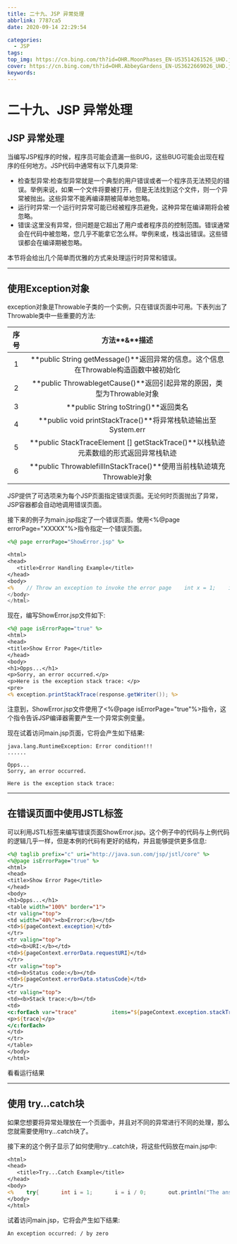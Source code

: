 ```yaml
---
title: 二十九、JSP 异常处理
abbrlink: 7787ca5
date: 2020-09-14 22:29:54

categories:
  - JSP
tags:
top_img: https://cn.bing.com/th?id=OHR.MoonPhases_EN-US3514261526_UHD.jpg
cover: https://cn.bing.com/th?id=OHR.AbbeyGardens_EN-US3622669026_UHD.jpg
keywords:  
---
```

# 二十九、JSP 异常处理

## JSP 异常处理

当编写JSP程序的时候，程序员可能会遗漏一些BUG，这些BUG可能会出现在程序的任何地方。JSP代码中通常有以下几类异常:

- 检查型异常:检查型异常就是一个典型的用户错误或者一个程序员无法预见的错误。举例来说，如果一个文件将要被打开，但是无法找到这个文件，则一个异常被抛出。这些异常不能再编译期被简单地忽略。
- 运行时异常:一个运行时异常可能已经被程序员避免，这种异常在编译期将会被忽略。
- 错误:这里没有异常，但问题是它超出了用户或者程序员的控制范围。错误通常会在代码中被忽略，您几乎不能拿它怎么样。举例来或，栈溢出错误。这些错误都会在编译期被忽略。

本节将会给出几个简单而优雅的方式来处理运行时异常和错误。

------

## 使用Exception对象

exception对象是Throwable子类的一个实例，只在错误页面中可用。下表列出了Throwable类中一些重要的方法:

| **序号** |                    **方法****&****描述**                     |
| :------: | :----------------------------------------------------------: |
|    1     | **public String getMessage()**返回异常的信息。这个信息在Throwable构造函数中被初始化 |
|    2     | **public ThrowablegetCause()**返回引起异常的原因，类型为Throwable对象 |
|    3     |             **public String toString()**返回类名             |
|    4     | **public void printStackTrace()**将异常栈轨迹输出至System.err |
|    5     | **public StackTraceElement [] getStackTrace()**以栈轨迹元素数组的形式返回异常栈轨迹 |
|    6     | **public ThrowablefillInStackTrace()**使用当前栈轨迹填充Throwable对象 |

JSP提供了可选项来为每个JSP页面指定错误页面。无论何时页面抛出了异常，JSP容器都会自动地调用错误页面。

接下来的例子为main.jsp指定了一个错误页面。使用<%@page errorPage="XXXXX"%>指令指定一个错误页面。

```JSP
<%@ page errorPage="ShowError.jsp" %>

<html>
<head>
   <title>Error Handling Example</title>
</head>
<body>
<%    // Throw an exception to invoke the error page    int x = 1;    if (x == 1)    {       throw new RuntimeException("Error condition!!!");    } %>
</body>
</html>
```

现在，编写ShowError.jsp文件如下:

```JSP
<%@ page isErrorPage="true" %>
<html>
<head>
<title>Show Error Page</title>
</head>
<body>
<h1>Opps...</h1>
<p>Sorry, an error occurred.</p>
<p>Here is the exception stack trace: </p>
<pre>
<% exception.printStackTrace(response.getWriter()); %>
```

注意到，ShowError.jsp文件使用了<%@page isErrorPage="true"%>指令，这个指令告诉JSP编译器需要产生一个异常实例变量。

现在试着访问main.jsp页面，它将会产生如下结果:

```
java.lang.RuntimeException: Error condition!!!
......

Opps...
Sorry, an error occurred.

Here is the exception stack trace:
```

------

## 在错误页面中使用JSTL标签

可以利用JSTL标签来编写错误页面ShowError.jsp。这个例子中的代码与上例代码的逻辑几乎一样，但是本例的代码有更好的结构，并且能够提供更多信息:

```JSP
<%@ taglib prefix="c" uri="http://java.sun.com/jsp/jstl/core" %>
<%@page isErrorPage="true" %>
<html>
<head>
<title>Show Error Page</title>
</head>
<body>
<h1>Opps...</h1>
<table width="100%" border="1">
<tr valign="top">
<td width="40%"><b>Error:</b></td>
<td>${pageContext.exception}</td>
</tr>
<tr valign="top">
<td><b>URI:</b></td>
<td>${pageContext.errorData.requestURI}</td>
</tr>
<tr valign="top">
<td><b>Status code:</b></td>
<td>${pageContext.errorData.statusCode}</td>
</tr>
<tr valign="top">
<td><b>Stack trace:</b></td>
<td>
<c:forEach var="trace"           items="${pageContext.exception.stackTrace}">
<p>${trace}</p>
</c:forEach>
</td>
</tr>
</table>
</body>
</html>
```

看看运行结果

------

## 使用 try…catch块

如果您想要将异常处理放在一个页面中，并且对不同的异常进行不同的处理，那么您就需要使用try…catch块了。

接下来的这个例子显示了如何使用try…catch块，将这些代码放在main.jsp中:

```jsp
<html>
<head>
   <title>Try...Catch Example</title>
</head>
<body>
<%    try{       int i = 1;       i = i / 0;       out.println("The answer is " + i);    }    catch (Exception e){       out.println("An exception occurred: " + e.getMessage());    } %>
</body>
</html>
```

试着访问main.jsp，它将会产生如下结果:

```
An exception occurred: / by zero 
```